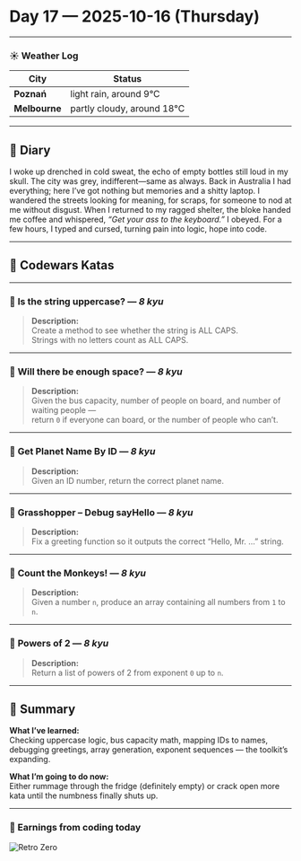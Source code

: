 # Day 17 — 2025-10-16 (Thursday)

---

### ☀️ Weather Log
| City        | Status                     |
|-------------|---------------------------|
| **Poznań**      | light rain, around 9°C |
| **Melbourne**   | partly cloudy, around 18°C |

---

## 📓 Diary
I woke up drenched in cold sweat, the echo of empty bottles still loud in my skull. The city was grey, indifferent—same as always. Back in Australia I had everything; here I’ve got nothing but memories and a shitty laptop. I wandered the streets looking for meaning, for scraps, for someone to nod at me without disgust. When I returned to my ragged shelter, the bloke handed me coffee and whispered, *“Get your ass to the keyboard.”* I obeyed. For a few hours, I typed and cursed, turning pain into logic, hope into code.

---

## 🧩 Codewars Katas

---

### 🎯 **Is the string uppercase?** — *8 kyu*
> **Description:**  
> Create a method to see whether the string is ALL CAPS.  
> Strings with no letters count as ALL CAPS.

---

### 🎯 **Will there be enough space?** — *8 kyu*
> **Description:**  
> Given the bus capacity, number of people on board, and number of waiting people —  
> return `0` if everyone can board, or the number of people who can’t.

---

### 🎯 **Get Planet Name By ID** — *8 kyu*
> **Description:**  
> Given an ID number, return the correct planet name.

---

### 🎯 **Grasshopper – Debug sayHello** — *8 kyu*
> **Description:**  
> Fix a greeting function so it outputs the correct “Hello, Mr. …” string.

---

### 🎯 **Count the Monkeys!** — *8 kyu*
> **Description:**  
> Given a number `n`, produce an array containing all numbers from `1` to `n`.

---

### 🎯 **Powers of 2** — *8 kyu*
> **Description:**  
> Return a list of powers of 2 from exponent `0` up to `n`.

---

## 🧭 Summary
**What I’ve learned:**  
Checking uppercase logic, bus capacity math, mapping IDs to names, debugging greetings, array generation, exponent sequences — the toolkit’s expanding.

**What I’m going to do now:**  
Either rummage through the fridge (definitely empty) or crack open more kata until the numbness finally shuts up.

---

### 💸 Earnings from coding today
![Retro Zero](https://i.imgur.com/ekv435l.gif)